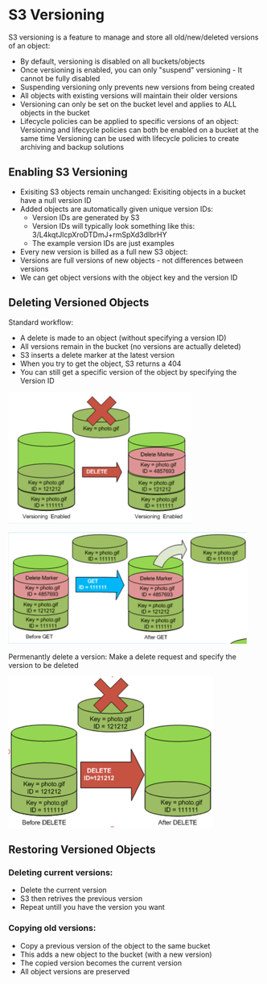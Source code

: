 # S3 Versioning

S3 versioning is a feature to manage and store all old/new/deleted versions of an object:

* By default, versioning is disabled on all buckets/objects 
* Once versioning is enabled, you can only "suspend" versioning - It cannot be fully disabled 
* Suspending versioning only prevents new versions from being created 
* All objects with existing versions will maintain their older versions 
* Versioning can only be set on the bucket level and applies to ALL objects in the bucket
* Lifecycle policies can be applied to specific versions of an object: Versioning and lifecycle policies can both be enabled on a bucket at the same time Versioning can be used with lifecycle policies to create archiving and backup solutions

## Enabling S3 Versioning 

* Exisiting S3 objects remain unchanged: Exisiting objects in a bucket have a null version ID 
* Added objects are automatically given unique version IDs: 
  * Version IDs are generated by S3 
  * Version IDs will typically look something like this: 3/L4kqtJlcpXroDTDmJ+rmSpXd3dIbrHY 
  * The example version IDs are just examples 
* Every new version is billed as a full new S3 object: 
* Versions are full versions of new objects - not differences between versions 
* We can get object versions with the object key and the version ID

## Deleting Versioned Objects 

Standard workflow: 

* A delete is made to an object \(without specifying a version ID\) 
* All versions remain in the bucket \(no versions are actually deleted\) 
* S3 inserts a delete marker at the latest version 
* When you try to get the object, S3 returns a 404 
* You can still get a specific version of the object by specifying the Version ID

![](../../../.gitbook/assets/image%20%2827%29.png)

![](../../../.gitbook/assets/image%20%2822%29.png)

Permenantly delete a version: Make a delete request and specify the version to be deleted

![](../../../.gitbook/assets/image%20%2812%29.png)

## Restoring Versioned Objects 

### Deleting current versions: 

* Delete the current version 
* S3 then retrives the previous version 
* Repeat untill you have the version you want

### Copying old versions: 

* Copy a previous version of the object to the same bucket 
* This adds a new object to the bucket \(with a new version\) 
* The copied version becomes the current version 
* All object versions are preserved

